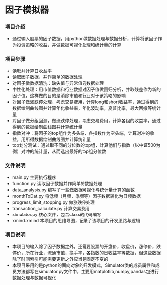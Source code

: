 # 因子模拟器
### 项目介绍
- 通过输入股票的因子数据，用python做数据处理与数据分析，计算将该因子作为投资策略的收益，并做数据可视化处理和统计量的计算
### 项目步骤
- 读取并计算日收益率
- 读取因子数据，并作简单的数据处理
- 对因子做数据清洗：缺失值与异常值的数据处理
- 中性化处理：用市值数据和行业数据对因子值做回归分析，并取残差作为新的因子值，这样做的目的是消除市值和行业对于该策略的影响
- 对因子做涨跌停处理，考虑交易费用，计算long和short收益率，通过得到的数据绘制曲线图并计算年化收益率，年化波动率，夏普比率，最大回撤等统计量
- 对因子做分组回测，做涨跌停处理，考虑交易费用，计算各组的收益率，通过得到的数据绘制曲线图并计算统计量
- 指数对冲：将因子的top组作为多头端，各指数作为空头端，计算对冲的收益，用所得数据绘制曲线图并计算统计量
- top划分测试：通过取不同的分位数的top组，计算他们与指数（以中证500为例）对冲的统计量，从而选出最好的top组分位数
### 文件说明
- main.py 主要执行程序
- function.py 读取因子数据并作简单的数据处理
- data_analysis.py 编写了一些做数据可视化与统计量计算的函数
- monthToDat.py 将低频（月频，季频等）因子数据转化为日频数据
- progress_limit_stopping.py 做涨跌停处理
- transaction_calculate.py 计算交易费用
- simulator.py 核心文件，包含class的代码编写
- xmind.xmind 本项目的思维导图，记录了该项目的开发思路与逻辑
### 项目说明
- 本项目的输入除了因子数据之外，还需要股票的开盘价，收盘价，涨停价，跌停价，所在行业，流通市值，换手率，各指数的日收益率等数据，但这些数据除了时间索引可能需要更新之外应当是固定不变的
- 本项目采用的是python的面向对象的开发模式，Simulator类的成员属性和成员方法都写在simulator.py文件中，主要用matplotlib,numpy,pandas包进行数据处理与数据可视化

